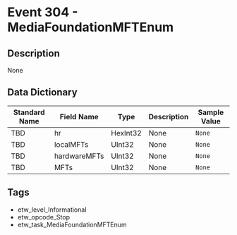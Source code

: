 # Event 304 - MediaFoundationMFTEnum

## Description
None

## Data Dictionary
|Standard Name|Field Name|Type|Description|Sample Value|
|---|---|---|---|---|
|TBD|hr|HexInt32|None|`None`|
|TBD|localMFTs|UInt32|None|`None`|
|TBD|hardwareMFTs|UInt32|None|`None`|
|TBD|MFTs|UInt32|None|`None`|

## Tags
* etw_level_Informational
* etw_opcode_Stop
* etw_task_MediaFoundationMFTEnum